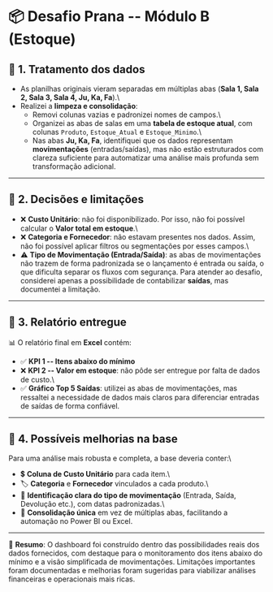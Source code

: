# 📦 Desafio Prana -- Módulo B (Estoque)

## 🔹 1. Tratamento dos dados

-   As planilhas originais vieram separadas em múltiplas abas (**Sala 1,
    Sala 2, Sala 3, Sala 4, Ju, Ka, Fa**).\
-   Realizei a **limpeza e consolidação**:
    -   Removi colunas vazias e padronizei nomes de campos.\
    -   Organizei as abas de salas em uma **tabela de estoque atual**,
        com colunas `Produto`, `Estoque_Atual` e `Estoque_Minimo`.\
    -   Nas abas **Ju, Ka, Fa**, identifiquei que os dados representam
        **movimentações** (entradas/saídas), mas não estão estruturados
        com clareza suficiente para automatizar uma análise mais
        profunda sem transformação adicional.

------------------------------------------------------------------------

## 🔹 2. Decisões e limitações

-   ❌ **Custo Unitário**: não foi disponibilizado. Por isso, não foi
    possível calcular o **Valor total em estoque**.\
-   ❌ **Categoria e Fornecedor**: não estavam presentes nos dados.
    Assim, não foi possível aplicar filtros ou segmentações por esses
    campos.\
-   ⚠️ **Tipo de Movimentação (Entrada/Saída)**: as abas de
    movimentações não trazem de forma padronizada se o lançamento é
    entrada ou saída, o que dificulta separar os fluxos com segurança.
    Para atender ao desafio, considerei apenas a possibilidade de
    contabilizar **saídas**, mas documentei a limitação.

------------------------------------------------------------------------

## 🔹 3. Relatório entregue

📊 O relatório final em **Excel** contém:
- ✅ **KPI 1 -- Itens abaixo do mínimo**
- ❌ **KPI 2 -- Valor em estoque**: não pôde ser entregue por falta de
dados de custo.\
- ✅ **Gráfico Top 5 Saídas**: utilizei as abas de movimentações, mas
ressaltei a necessidade de dados mais claros para diferenciar entradas
de saídas de forma confiável.

------------------------------------------------------------------------

## 🔹 4. Possíveis melhorias na base

Para uma análise mais robusta e completa, a base deveria conter:\
- 💲 **Coluna de Custo Unitário** para cada item.\
- 🏷️ **Categoria** e **Fornecedor** vinculados a cada produto.\
- 🔄 **Identificação clara do tipo de movimentação** (Entrada, Saída,
Devolução etc.), com datas padronizadas.\
- 📂 **Consolidação única** em vez de múltiplas abas, facilitando a
automação no Power BI ou Excel.

------------------------------------------------------------------------

📌 **Resumo**: O dashboard foi construído dentro das possibilidades
reais dos dados fornecidos, com destaque para o monitoramento dos itens
abaixo do mínimo e a visão simplificada de movimentações. Limitações
importantes foram documentadas e melhorias foram sugeridas para
viabilizar análises financeiras e operacionais mais ricas.
